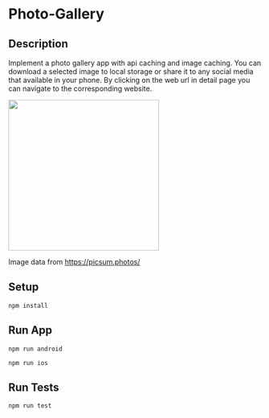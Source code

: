# Photo-Gallery

## Description

Implement a photo gallery app with api caching and image caching.
You can download a selected image to local storage or share it to any social media
that available in your phone. By clicking on the web url in detail page you can
navigate to the corresponding website.

<img src="https://github.com/chamika90/Assets/blob/master/photo_gallery.gif" width="300" />

Image data from https://picsum.photos/ 

## Setup

```
npm install
```

## Run App

```
npm run android  
```
```
npm run ios  
```

## Run Tests

```
npm run test
```
